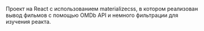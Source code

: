 Проект на React с использованием materializecss, в котором реализован вывод фильмов с помощью OMDb API и немного фильтрации для изучения реакта.
